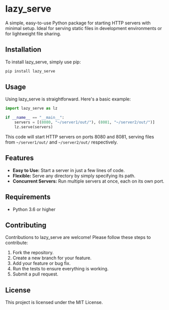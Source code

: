 # lazy_serve

A simple, easy-to-use Python package for starting HTTP servers with minimal setup. Ideal for serving static files in development environments or for lightweight file sharing.

## Installation

To install lazy_serve, simply use pip:

```bash
pip install lazy_serve
```


## Usage

Using lazy_serve is straightforward. Here's a basic example:

```python
import lazy_serve as lz

if __name__ == "__main__":
    servers = [(8080, "~/server1/out/"), (8081, "~/server2/out/")]
    lz.serve(servers)
```

This code will start HTTP servers on ports 8080 and 8081, serving files from `~/server1/out/` and `~/server2/out/` respectively.

## Features

- **Easy to Use:** Start a server in just a few lines of code.
- **Flexible:** Serve any directory by simply specifying its path.
- **Concurrent Servers:** Run multiple servers at once, each on its own port.

## Requirements

- Python 3.6 or higher

## Contributing

Contributions to lazy_serve are welcome! Please follow these steps to contribute:

1. Fork the repository.
2. Create a new branch for your feature.
3. Add your feature or bug fix.
4. Run the tests to ensure everything is working.
5. Submit a pull request.

## License

This project is licensed under the MIT License.
